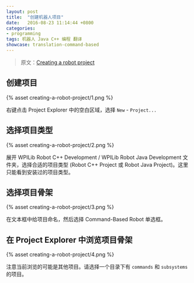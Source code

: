 ```yaml
---		
layout: post		
title:  "创建机器人项目"		
date:   2016-08-23 11:14:44 +0800		
categories:
- programming
tags: 机器人 Java C++ 编程 翻译
showcase: translation-command-based
---
```


> 原文：[Creating a robot project](http://wpilib.screenstepslive.com/s/4485/m/13809/l/599733-creating-a-robot-project)

## 创建项目

{% asset creating-a-robot-project/1.png %}

右键点击 Project Explorer 中的空白区域，选择 `New` - `Project...`

## 选择项目类型

{% asset creating-a-robot-project/2.png %}

展开 WPILib Robot C++ Development / WPILib Robot Java Development 文件夹，选择合适的项目类型
(Robot C++ Project 或 Robot Java Project)。这里只能看到安装过的项目类型。

## 选择项目骨架

{% asset creating-a-robot-project/3.png %}

在文本框中给项目命名，然后选择 Command-Based Robot 单选框。

## 在 Project Explorer 中浏览项目骨架

{% asset creating-a-robot-project/4.png %}

注意当前浏览的可能是其他项目。请选择一个目录下有 `commands` 和 `subsystems` 的项目。
